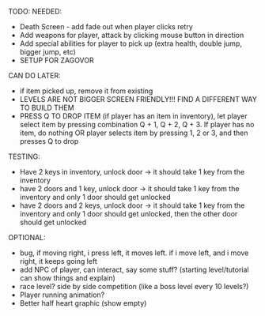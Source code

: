 TODO:
NEEDED:
- Death Screen - add fade out when player clicks retry
- Add weapons for player, attack by clicking mouse button in direction
- Add special abilities for player to pick up (extra health, double jump, bigger jump, etc)
- SETUP FOR ZAGOVOR

CAN DO LATER:
- if item picked up, remove it from existing
- LEVELS ARE NOT BIGGER SCREEN FRIENDLY!!! FIND A DIFFERENT WAY TO BUILD THEM
- PRESS Q TO DROP ITEM (if player has an item in inventory), let player select item by pressing combination Q + 1, Q + 2, Q + 3. If player has no item, do nothing OR player selects item by pressing 1, 2 or 3, and then presses Q to drop

TESTING:
- Have 2 keys in inventory, unlock door -> it should take 1 key from the inventory
- have 2 doors and 1 key, unlock door -> it should take 1 key from the inventory and only 1 door should get unlocked
- have 2 doors and 2 keys, unlock door -> it should take 1 key from the inventory and only 1 door should get unlocked, then the other door should get unlocked

OPTIONAL:
- bug, if moving right, i press left, it moves left. if i move left, and i move right, it keeps going left
- add NPC of player, can interact, say some stuff? (starting level/tutorial can show things and explain)
- race level? side by side competition (like a boss level every 10 levels?)
- Player running animation?
- Better half heart graphic (show empty)